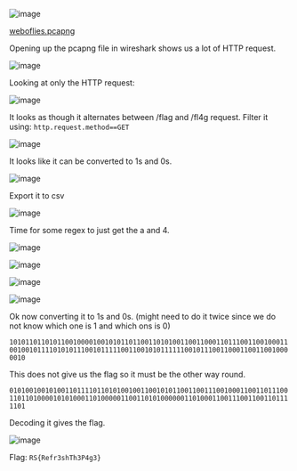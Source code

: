 ![image](https://user-images.githubusercontent.com/63996033/230430036-c7a2e070-9c2a-4cbd-83e1-2e3b0cc2d140.png)

[weboflies.pcapng](https://github.com/jeromepalayoor/RITSEC-CTF-2023/blob/main/Forensics/Web%20of%20Lies/weboflies.pcapng)

Opening up the pcapng file in wireshark shows us a lot of HTTP request.

![image](https://user-images.githubusercontent.com/63996033/230432707-6447af58-2ecb-433d-934f-28fb25e5fb81.png)

Looking at only the HTTP request:

![image](https://user-images.githubusercontent.com/63996033/230433150-43e30a9a-4db6-40f3-8aac-98b1ac6b2038.png)

It looks as though it alternates between /flag and /fl4g request. Filter it using: `http.request.method==GET`

![image](https://user-images.githubusercontent.com/63996033/230433490-cd573cf5-1c2a-4245-858f-b204a391d050.png)

It looks like it can be converted to 1s and 0s. 

![image](https://user-images.githubusercontent.com/63996033/230433810-49c75dfc-9f17-4499-bb7e-5f3cc381fc40.png)

Export it to csv

![image](https://user-images.githubusercontent.com/63996033/230433999-24ef080a-07e2-488f-a0d3-78089475406a.png)

Time for some regex to just get the a and 4.

![image](https://user-images.githubusercontent.com/63996033/230434284-717e37ed-2d94-4914-a8e0-2808c4c3c12d.png)

![image](https://user-images.githubusercontent.com/63996033/230434378-1e1b3e95-297e-41b2-bc3e-5a0a95150dda.png)

![image](https://user-images.githubusercontent.com/63996033/230434488-1154f6a5-6266-4eec-945b-50e8739cd320.png)

![image](https://user-images.githubusercontent.com/63996033/230434570-5e7b956c-595c-44e1-b098-7d2f71f541e7.png)

Ok now converting it to 1s and 0s. (might need to do it twice since we do not know which one is 1 and which ons is 0)

`101011011010110010000100101011011001101010011001100011011100110010001100100101111010101110010111110011001010111111001011100110001100110010000010`

This does not give us the flag so it must be the other way round.

 `010100100101001101111011010100100110010101100110011100100011001101110011011010000101010001101000001100110101000000110100011001110011001101111101`
 
 Decoding it gives the flag.
 
 ![image](https://user-images.githubusercontent.com/63996033/230435182-d07e0b12-e093-4d27-bab8-da72d4358fba.png)

Flag: `RS{Refr3shTh3P4g3}`
